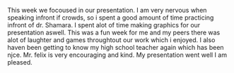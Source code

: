  This week we focoused in our presentation. I am very nervous when speaking infront if crowds, so i spent a good amount of time practicing infront of dr. Shamara. I spent alot of time making graphics for our presentation aswell.
 This was a fun week for me and my peers there was alot of laughter and games throughtout our work which i enjoyed.  I also haven been getting to know my high school teacher again which has been njce. Mr. felix is very encouraging and kind. My presentation went well I am pleased.
